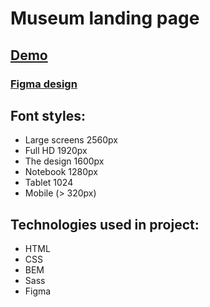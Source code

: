 # Museum landing page

## [Demo](https://elizachernysh.github.io/museum-landing/)

### [Figma design](https://www.figma.com/file/cRBCqE06cDrY3s4jX7h3iY/НАМУ-(Edit)?node-id=0%3A1)

## Font styles:
- Large screens 2560px
- Full HD 1920px
- The design 1600px
- Notebook 1280px
- Tablet 1024
- Mobile (> 320px)

## Technologies used in project:
- HTML
- CSS
- BEM
- Sass
- Figma

